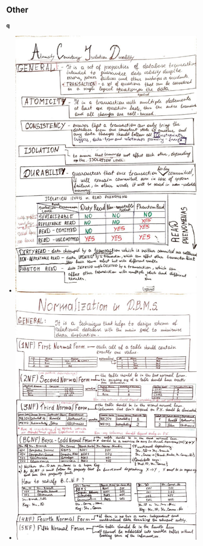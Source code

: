 ## Other

#### q
- <img src="./forReadme/ACID.jpg" alt="Image Description" />
- <img src="./forReadme/DBMS_Normalization.jpg" alt="Image Description" />